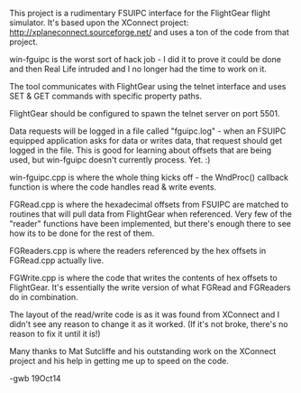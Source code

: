 This project is a rudimentary FSUIPC interface for the FlightGear flight simulator.
It's based upon the XConnect project: http://xplaneconnect.sourceforge.net/ and uses a ton of
the code from that project.

win-fguipc is the worst sort of hack job - I did it to prove it could be done and then
Real Life intruded and I no longer had the time to work on it.

The tool communicates with FlightGear using the telnet interface and uses SET & GET commands with
specific property paths.

FlightGear should be configured to spawn the telnet server on port 5501.

Data requests will be logged in a file called "fguipc.log" - when an FSUIPC equipped application
asks for data or writes data, that request should get logged in the file.  This is good for
learning about offsets that are being used, but win-fguipc doesn't currently process. Yet. :)

win-fguipc.cpp is where the whole thing kicks off - the WndProc() callback function is where 
the code handles read & write events.

FGRead.cpp is where the hexadecimal offsets from FSUIPC are matched to routines that will pull
data from FlightGear when referenced.  Very few of the "reader" functions have been implemented,
but there's enough there to see how its to be done for the rest of them.

FGReaders.cpp is where the readers referenced by the hex offsets in FGRead.cpp actually live.

FGWrite.cpp is where the code that writes the contents of hex offsets to FlightGear.  It's 
essentially the write version of what FGRead and FGReaders do in combination.

The layout of the read/write code is as it was found from XConnect and I didn't see any reason to 
change it as it worked.  (If it's not broke, there's no reason to fix it until it is!)

Many thanks to Mat Sutcliffe and his outstanding work on the XConnect project and his help in getting
me up to speed on the code.

-gwb 19Oct14